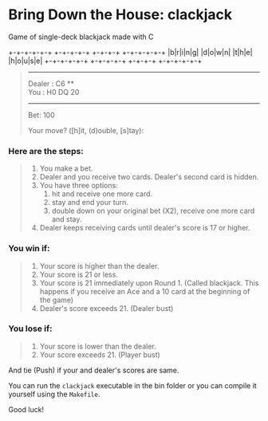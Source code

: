 # Bring Down the House: clackjack
Game of single-deck blackjack made with C

+-+-+-+-+-+ +-+-+-+-+ +-+-+-+ +-+-+-+-+-+
|b|r|i|n|g| |d|o|w|n| |t|h|e| |h|o|u|s|e|
+-+-+-+-+-+ +-+-+-+-+ +-+-+-+ +-+-+-+-+-+

>*******************
>Dealer : C6 **                                              
>You    : H0 DQ   20                                         
>*******************
>
>Bet: 100                                           
>
>Your move? ([h]it, (d)ouble, [s]tay): 



### Here are the steps:

>1. You make a bet.
>2. Dealer and you receive two cards. Dealer's second card is hidden.
>3. You have three options:
>    1) hit and receive one more card.
>    2) stay and end your turn.
>    3) double down on your original bet (X2), receive one more card and stay.
>4. Dealer keeps receiving cards until dealer's score is 17 or higher.

### You win if:

>1. Your score is higher than the dealer.
>2. Your score is 21 or less.
>3. Your score is 21 immediately upon Round 1. (Called blackjack. This happens if you receive an Ace and a 10 card at the beginning of the game)
>4. Dealer's score exceeds 21. (Dealer bust)

### You lose if:

>1. Your score is lower than the dealer.
>2. Your score exceeds 21. (Player bust)

And tie (Push) if your and dealer's scores are same.

You can run the `clackjack` executable in the bin folder or you can compile it yourself using the `Makefile`.


Good luck!
